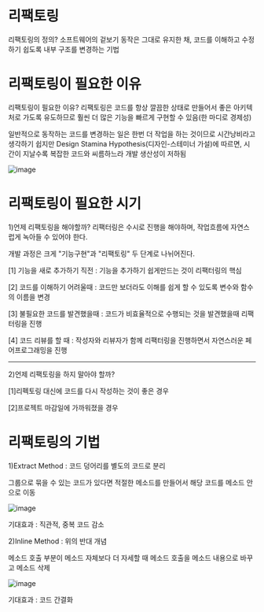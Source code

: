 # 리팩토링

리팩토링의 정의? 소프트웨어의 겉보기 동작은 그대로 유지한 채, 코드를 이해하고 수정하기 쉽도록 내부 구조를 변경하는 기법

# 리팩토링이 필요한 이유 
리팩토링이 필요한 이유? 리팩토링은 코드를 항상 깔끔한 상태로 만들어서 좋은 아키텍처로 가도록 유도하므로 훨씬 더 많은 기능을 빠르게 구현할 수 있음(한 마디로 경제성)

일반적으로 동작하는 코드를 변경하는 일은 한번 더 작업을 하는 것이므로 시간낭비라고 생각하기 쉽지만 
Design Stamina Hypothesis(디자인-스테미너 가설)에 따르면, 시간이 지날수록 복잡한 코드와 씨름하느라 개발 생산성이 저하됨

![image](https://github.com/heydgmon/rrrr/assets/40292371/b6debab6-bbd9-4baf-b13b-659322626874)

# 리팩토링이 필요한 시기
1)언제 리팩토링을 해야할까? 리팩터링은 수시로 진행을 해야하며, 작업흐름에 자연스럽게 녹아들 수 있어야 한다.




개발 과정은 크게 "기능구현"과 "리팩토링" 두 단계로 나뉘어진다.




[1] 기능을 새로 추가하기 직전 : 기능을 추가하기 쉽게만드는 것이 리팩터링의 핵심


[2] 코드를 이해하기 어려울때 : 코드만 보더라도 이해를 쉽게 할 수 있도록 변수와 함수의 이름을 변경



[3] 불필요한 코드를 발견했을때 : 코드가 비효율적으로 수행되는 것을 발견했을때 리팩터링을 진행



[4] 코드 리뷰를 할 때 : 작성자와 리뷰자가 함께 리팩터링을 진행하면서 자연스러운 페어프로그래밍을 진행


---
2)언제 리팩토링을 하지 말아야 할까?


 
[1]리펙토링 대신에 코드를 다시 작성하는 것이 좋은 경우



[2]프로젝트 마감일에 가까워졌을 경우


# 리팩토링의 기법

1)Extract Method : 코드 덩어리를 별도의 코드로 분리

그룹으로 묶을 수 있는 코드가 있다면 적절한 메소드를 만들어서 해당 코드를 메소드 안으로 이동

![image](https://github.com/heydgmon/rrrr/assets/40292371/0fb58da7-4614-456d-9d16-a8988f6df2b3)

기대효과 : 직관적, 중복 코드 감소

2)Inline Method : 위의 반대 개념

메소드 호출 부분이 메소드 자체보다 더 자세할 때 메소드 호출을 메소드 내용으로 바꾸고 메소드 삭제

![image](https://github.com/heydgmon/rrrr/assets/40292371/59a3ba9f-e32b-4ef7-a1a1-24f3d151c765)

기대효과 : 코드 간결화
